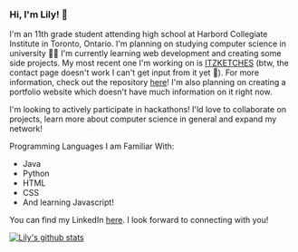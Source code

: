 ### Hi, I'm Lily! 👋

<p>I'm an 11th grade student attending high school at Harbord Collegiate Institute in Toronto, Ontario. I'm planning on studying computer science in university 👩‍💻 I'm currently learning web development and creating some side projects. My most recent one I'm working on is <a href="https://lilyxmeng.github.io/itzketches/">ITZKETCHES</a> (btw, the contact page doesn't work I can't get input from it yet 🥲). For more information, check out the repository <a href="https://github.com/LilyxMeng/itzketches">here</a>! I'm also  planning on creating a portfolio website which doesn't have much information on it right now.</p>

<p>I'm looking to actively participate in hackathons! I'ld love to collaborate on projects, learn more about computer science in general and expand my network!</p>

<p>Programming Languages I am Familiar With:</p>
<ul>
  <li>Java</li>
  <li>Python</li>
  <li>HTML</li>
  <li>CSS</li>
  <li>And learning Javascript!</li>
 </ul>
  
  <p>You can find my LinkedIn <a href="https://www.linkedin.com/in/lily-meng-5086231b6/">here</a>. I look forward to connecting with you!<p>
  
[![Lily's github stats](https://github-readme-stats.vercel.app/api?username=LilyxMeng)](https://github.com/anuraghazra/github-readme-stats)
 

<!--
**LilyxMeng/LilyxMeng** is a ✨ _special_ ✨ repository because its `README.md` (this file) appears on your GitHub profile.

Here are some ideas to get you started:

- 🔭 I’m currently working on ...
- 🌱 I’m currently learning ...
- 👯 I’m looking to collaborate on ...
- 🤔 I’m looking for help with ...
- 💬 Ask me about ...
- 📫 How to reach me: ...
- 😄 Pronouns: ...
- ⚡ Fun fact: ...
-->
